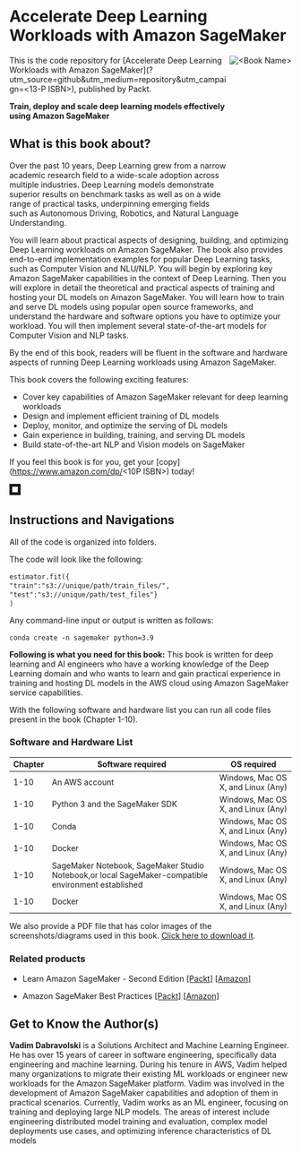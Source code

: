 # Accelerate Deep Learning Workloads with Amazon SageMaker

<a href="<Packtpub book link>?utm_source=github&utm_medium=repository&utm_campaign=<13-P ISBN>"><img src="https://static.packt-cdn.com/products/<13-P ISBN>/cover/smaller" alt="<Book Name>" height="256px" align="right"></a>

This is the code repository for [Accelerate Deep Learning Workloads with Amazon SageMaker](<Packtpub book link>?utm_source=github&utm_medium=repository&utm_campaign=<13-P ISBN>), published by Packt.

**Train, deploy and scale deep learning models effectively using Amazon SageMaker**

## What is this book about?
Over the past 10 years, Deep Learning grew from a narrow academic research field to a wide-scale adoption across multiple industries. Deep Learning models demonstrate superior results on benchmark tasks as well as on a wide range of practical tasks, underpinning emerging fields such as Autonomous Driving, Robotics, and Natural Language Understanding.

You will learn about practical aspects of designing, building, and optimizing Deep Learning workloads on Amazon SageMaker. The book also provides end-to-end implementation examples for popular Deep Learning tasks, such as Computer Vision and NLU/NLP. You will begin by exploring key Amazon SageMaker capabilities in the context of Deep Learning. Then you will explore in detail the theoretical and practical aspects of training and hosting your DL models on Amazon SageMaker. You will learn how to train and serve DL models using popular open source frameworks, and understand the hardware and software options you have to optimize your workload. You will then implement several state-of-the-art models for Computer Vision and NLP tasks.

By the end of this book, readers will be fluent in the software and hardware aspects of running Deep Learning workloads using Amazon SageMaker.

This book covers the following exciting features: 
* Cover key capabilities of Amazon SageMaker relevant for deep learning workloads
* Design and implement efficient training of DL models
* Deploy, monitor, and optimize the serving of DL models
* Gain experience in building, training, and serving DL models
* Build state-of-the-art NLP and Vision models on SageMaker

If you feel this book is for you, get your [copy](https://www.amazon.com/dp/<10P ISBN>) today!

<a href="https://www.packtpub.com/?utm_source=github&utm_medium=banner&utm_campaign=GitHubBanner"><img src="https://raw.githubusercontent.com/PacktPublishing/GitHub/master/GitHub.png" alt="https://www.packtpub.com/" border="5" /></a>

## Instructions and Navigations
All of the code is organized into folders.

The code will look like the following:
```
estimator.fit({
"train":"s3://unique/path/train_files/",
"test":"s3://unique/path/test_files"}
)
```

Any command-line input or output is written as follows:
```
conda create -n sagemaker python=3.9
```

**Following is what you need for this book:**
This book is written for deep learning and AI engineers who have a working knowledge of the Deep Learning domain and who wants to learn and gain practical experience in training and hosting DL models in the AWS cloud using Amazon SageMaker service capabilities.	

With the following software and hardware list you can run all code files present in the book (Chapter 1-10).

### Software and Hardware List

| Chapter  | Software required                                                                    | OS required                        |
| -------- | -------------------------------------------------------------------------------------| -----------------------------------|
|  		1-10   |   				An AWS account			                                            			  | Windows, Mac OS X, and Linux (Any) |
|  1-10        |   					Python 3 and the SageMaker SDK																        |  Windows, Mac OS X, and Linux (Any)|
|  1-10        |   				Conda																                                    |    Windows, Mac OS X, and Linux (Any)|
|  1-10        |   				Docker                                                                    |  Windows, Mac OS X, and Linux (Any)|
|  1-10        |  SageMaker Notebook, SageMaker Studio Notebook,or local SageMaker-compatible environment established  |Windows, Mac OS X, and Linux (Any)|
|  1-10        |   				Docker                                                                    |      Windows, Mac OS X, and Linux (Any)|                   

We also provide a PDF file that has color images of the screenshots/diagrams used in this book. [Click here to download it](https://packt.link/FXLPc).


### Related products <Other books you may enjoy>
* Learn Amazon SageMaker - Second Edition [[Packt]](https://www.packtpub.com/product/learn-amazon-sagemaker/9781801817950?_ga=2.179427490.76977997.1664775610-1347501151.1654864057) [[Amazon]](https://www.amazon.com/dp/1801817952)

* Amazon SageMaker Best Practices [[Packt]](https://www.packtpub.com/product/amazon-sagemaker-best-practices/9781801070522?_ga=2.182828192.76977997.1664775610-1347501151.1654864057) [[Amazon]](https://www.amazon.com/dp/1801070520)

## Get to Know the Author(s)
**Vadim Dabravolski**  is a Solutions Architect and Machine Learning Engineer. He has over 15 years of career in software engineering, specifically data engineering and machine learning. During his tenure in AWS, Vadim helped many organizations to migrate their existing ML workloads or engineer new workloads for the Amazon SageMaker platform. Vadim was involved in the development of Amazon SageMaker capabilities and adoption of them in practical scenarios.
Currently, Vadim works as an ML engineer, focusing on training and deploying large NLP models. The areas of interest include engineering distributed model training and evaluation, complex model deployments use cases, and optimizing inference characteristics of DL models
